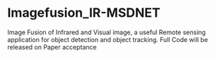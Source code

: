 # Imagefusion_IR-MSDNET
Image Fusion of Infrared and Visual image, a useful Remote sensing application for object detection and object tracking.
Full Code will be released on Paper acceptance
